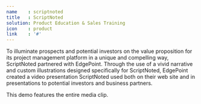 ```yaml
---
name    : scriptnoted
title   : ScriptNoted
solution: Product Education & Sales Training
icon    : product
link    : '#'
---
```

To illuminate prospects and potential investors on the value proposition for its project management platform in a unique and compelling way, ScriptNoted partnered with EdgePoint. Through the use of a vivid narrative and custom illustrations designed specifically for ScriptNoted, EdgePoint created a video presentation ScriptNoted used both on their web site and in presentations to potential investors and business partners.

This demo features the entire media clip.
